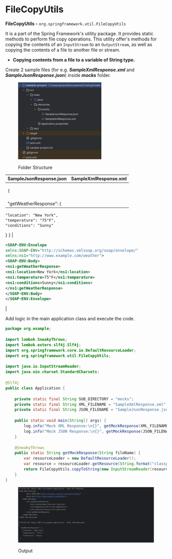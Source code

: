 # FileCopyUtils

**FileCopyUtils -** `org.springframework.util.FileCopyUtils`

It is a part of the Spring Framework's utility package. It provides static methods to perform file copy operations. This utility offer's methods for copying the contents of an `InputStream` to an `OutputStream`, as well as copying the contents of a file to another file or stream.

* **Copying contents from a file to a variable of String type.**

Create 2 sample files (for e.g. _**SampleXmlResponse.xml**_ and _**SampleJsonResponse.json**_) inside _**mocks**_ folder.

<figure><img src="../../../../.gitbook/assets/image (203).png" alt="" width="260"><figcaption><p>Folder Structure</p></figcaption></figure>

| SampleJsonResponse.json                                            | SampleXmlResponse.xml |
| ------------------------------------------------------------------ | --------------------- |
| <pre class="language-json"><code class="lang-json">{
</code></pre> |                       |
| "getWeatherResponse": {                                            |                       |

```
"location": "New York",
"temperature": "75°F",
"conditions": "Sunny"
```

} } |

```xml
<SOAP-ENV:Envelope
xmlns:SOAP-ENV="http://schemas.xmlsoap.org/soap/envelope/"
xmlns:ns1="http://www.example.com/weather">
<SOAP-ENV:Body>
<ns1:getWeatherResponse>
<ns1:location>New York</ns1:location>
<ns1:temperature>75°F</ns1:temperature>
<ns1:conditions>Sunny</ns1:conditions>
</ns1:getWeatherResponse>
</SOAP-ENV:Body>
</SOAP-ENV:Envelope>
```

|

Add logic in the main application class and execute the code.

```java
package org.example;

import lombok.SneakyThrows;
import lombok.extern.slf4j.Slf4j;
import org.springframework.core.io.DefaultResourceLoader;
import org.springframework.util.FileCopyUtils;

import java.io.InputStreamReader;
import java.nio.charset.StandardCharsets;

@Slf4j
public class Application {

    private static final String SUB_DIRECTORY = "mocks";
    private static final String XML_FILENAME = "SampleXmlResponse.xml";
    private static final String JSON_FILENAME = "SampleJsonResponse.json";

    public static void main(String[] args) {
        log.info("Mock XML Response:\n{}", getMockResponse(XML_FILENAME));
        log.info("Mock JSON Response:\n{}", getMockResponse(JSON_FILENAME));
    }

    @SneakyThrows
    public static String getMockResponse(String fileName) {
        var resourceLoader = new DefaultResourceLoader();
        var resource = resourceLoader.getResource(String.format("classpath:%s/%s", SUB_DIRECTORY, fileName));
        return FileCopyUtils.copyToString(new InputStreamReader(resource.getInputStream(), StandardCharsets.UTF_8));
    }
}
```

<figure><img src="../../../../.gitbook/assets/image (204).png" alt="" width="563"><figcaption><p>Output</p></figcaption></figure>
